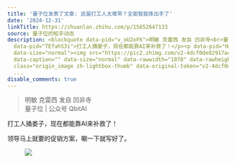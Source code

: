 ```yaml
---
title: '量子位发表了文章: 这届打工人太难带？全能智能体出手了'
date: '2024-12-31'
linkTitle: https://zhuanlan.zhihu.com/p/15652647133
source: 量子位的知乎动态
description: <blockquote data-pid="v_oU2oFK">明敏 克雷西 发自 凹非寺<br>量子位 | 公众号 QbitAI</blockquote><p
  data-pid="TEfahS3i">打工人捅娄子，现在都能靠AI来补救了！</p><p data-pid="HAt0NQyR">领导马上就要的促销方案，唰一下就写好了。</p><figure
  data-size="normal"><img src="https://pic2.zhimg.com/v2-4dcf0de82917acacd1cf3aad02779147.jpg"
  data-caption="" data-size="normal" data-rawwidth="1078" data-rawheight="489" data-thumbnail="https://pic2.zhimg.com/v2-4dcf0de82917acacd1cf3aad02779147_b.jpg"
  class="origin_image zh-lightbox-thumb" data-original-token="v2-4dcf0de82917acacd1cf3aad02779147"
  ...
disable_comments: true
---
```

<blockquote data-pid="v_oU2oFK">明敏 克雷西 发自 凹非寺<br>量子位 | 公众号 QbitAI</blockquote><p data-pid="TEfahS3i">打工人捅娄子，现在都能靠AI来补救了！</p><p data-pid="HAt0NQyR">领导马上就要的促销方案，唰一下就写好了。</p><figure data-size="normal"><img src="https://pic2.zhimg.com/v2-4dcf0de82917acacd1cf3aad02779147.jpg" data-caption="" data-size="normal" data-rawwidth="1078" data-rawheight="489" data-thumbnail="https://pic2.zhimg.com/v2-4dcf0de82917acacd1cf3aad02779147_b.jpg" class="origin_image zh-lightbox-thumb" data-original-token="v2-4dcf0de82917acacd1cf3aad02779147" ...